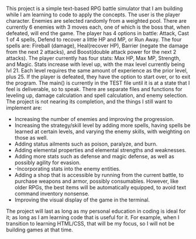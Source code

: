 This project is a simple text-based RPG battle simulator that I am building while I am learning to code to apply the concepts.
The user is the player character.
Enemies are selected randomly from a weighted pool. There are currently 6 enemies with 3 moves each, one of which is the boss that, when defeated, will end the game.
The player has 4 options in battle: Attack, Cast 1 of 4 spells, Defend to recover a little HP and MP, or Run Away.
The four spells are: Fireball (damage), Heal(recover HP), Barrier (negate the damage from the next 2 attacks), and Boost(double attack power for the next 2 attacks).
The player currently has four stats: Max HP, Max MP, Strength, and Magic. Stats increase with level up, with the max level currently being lvl 21. Each level requires the same amount of experience as the prior level, plus 25.
If the player is defeated, they have the option to start over, or to exit the program.
The main() is currently in the TEST file until it is at a state that I feel is deliverable, so to speak.
There are separate files and functions for leveling up, damage calculation and spell calculation, and enemy selection.
The project is not nearing its completion, and the things I still want to implement are:
- Increasing the number of enemies and improving the progression.
- Increasing the strategy/skill level by adding more spells, having spells be learned at certain levels, and varying the enemy skills, with weighting on those as well.
- Adding status ailments such as poison, paralyze, and burn.
- Adding elemental properties and elemental strengths and weaknesses.
- Adding more stats such as defense and magic defense, as well as possibly agility for evasion.
- -Incorporating stats into the enemy entities.
- Adding a shop that is accessible by running from the current battle, to purchase weapons and armor, possibly consumables. However, like older RPGs, the best items will be automatically equipped, to avoid text command inventory nonsense.
- Improving the visual display of the game in the terminal.

The project will last as long as my personal education in coding is ideal for it; as long as I am learning code that is useful for it. For example, when I transition to learning HTML/CSS, that will be my focus, so I will not be building games at that time.

